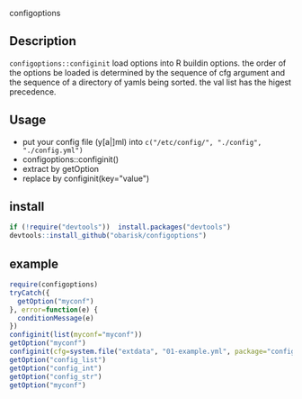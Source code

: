 configoptions

## Description

`configoptions::configinit` load options into R buildin options.
the order of the options be loaded is determined by the sequence of
cfg argument and the sequence of a directory of yamls being sorted.
the val list has the higest precedence.

## Usage

- put your config file (y[a|]ml) into `c("/etc/config/", "./config", "./config.yml")`
- configoptions::configinit()
- extract by getOption
- replace by configinit(key="value")

## install

```r
if (!require("devtools"))  install.packages("devtools")
devtools::install_github("obarisk/configoptions")
```

## example

```r
require(configoptions)
tryCatch({
  getOption("myconf")
}, error=function(e) {
  conditionMessage(e)
})
configinit(list(myconf="myconf"))
getOption("myconf")
configinit(cfg=system.file("extdata", "01-example.yml", package="configoptions"))
getOption("config_list")
getOption("config_int")
getOption("config_str")
getOption("myconf")
```
